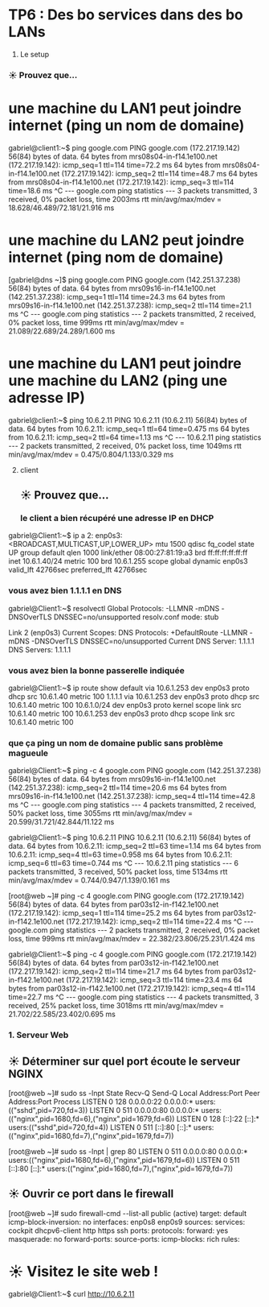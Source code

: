 # TP6 : Des bo services dans des bo LANs #

1) Le setup

### ☀️ Prouvez que...

# une machine du LAN1 peut joindre internet (ping un nom de domaine)

gabriel@client1:~$ ping google.com
PING google.com (172.217.19.142) 56(84) bytes of data.
64 bytes from mrs08s04-in-f14.1e100.net (172.217.19.142): icmp_seq=1 ttl=114 time=72.2 ms
64 bytes from mrs08s04-in-f14.1e100.net (172.217.19.142): icmp_seq=2 ttl=114 time=48.7 ms
64 bytes from mrs08s04-in-f14.1e100.net (172.217.19.142): icmp_seq=3 ttl=114 time=18.6 ms
^C
--- google.com ping statistics ---
3 packets transmitted, 3 received, 0% packet loss, time 2003ms
rtt min/avg/max/mdev = 18.628/46.489/72.181/21.916 ms  

# une machine du LAN2 peut joindre internet (ping nom de domaine)

[gabriel@dns ~]$ ping google.com
PING google.com (142.251.37.238) 56(84) bytes of data.
64 bytes from mrs09s16-in-f14.1e100.net (142.251.37.238): icmp_seq=1 ttl=114 time=24.3 ms
64 bytes from mrs09s16-in-f14.1e100.net (142.251.37.238): icmp_seq=2 ttl=114 time=21.1 ms
^C
--- google.com ping statistics ---
2 packets transmitted, 2 received, 0% packet loss, time 999ms
rtt min/avg/max/mdev = 21.089/22.689/24.289/1.600 ms

# une machine du LAN1 peut joindre une machine du LAN2 (ping une adresse IP)

gabriel@clien1:~$ ping 10.6.2.11
PING 10.6.2.11 (10.6.2.11) 56(84) bytes of data.
64 bytes from 10.6.2.11: icmp_seq=1 ttl=64 time=0.475 ms
64 bytes from 10.6.2.11: icmp_seq=2 ttl=64 time=1.13 ms
^C
--- 10.6.2.11 ping statistics ---
2 packets transmitted, 2 received, 0% packet loss, time 1049ms
rtt min/avg/max/mdev = 0.475/0.804/1.133/0.329 ms


2) client
   ## ☀️ Prouvez que...
   ### le client a bien récupéré une adresse IP en DHCP ###

gabriel@Client1:~$ ip a
2: enp0s3: <BROADCAST,MULTICAST,UP,LOWER_UP> mtu 1500 qdisc fq_codel state UP group default qlen 1000
    link/ether 08:00:27:81:19:a3 brd ff:ff:ff:ff:ff:ff
    inet 10.6.1.40/24 metric 100 brd 10.6.1.255 scope global dynamic enp0s3
       valid_lft 42766sec preferred_lft 42766sec

   ### vous avez bien 1.1.1.1 en DNS

gabriel@Client1:~$ resolvectl
Global
         Protocols: -LLMNR -mDNS -DNSOverTLS DNSSEC=no/unsupported
  resolv.conf mode: stub

Link 2 (enp0s3)
    Current Scopes: DNS
         Protocols: +DefaultRoute -LLMNR -mDNS -DNSOverTLS DNSSEC=no/unsupported
Current DNS Server: 1.1.1.1
       DNS Servers: 1.1.1.1

   ### vous avez bien la bonne passerelle indiquée

gabriel@Client1:~$ ip route show
default via 10.6.1.253 dev enp0s3 proto dhcp src 10.6.1.40 metric 100
1.1.1.1 via 10.6.1.253 dev enp0s3 proto dhcp src 10.6.1.40 metric 100
10.6.1.0/24 dev enp0s3 proto kernel scope link src 10.6.1.40 metric 100
10.6.1.253 dev enp0s3 proto dhcp scope link src 10.6.1.40 metric 100

   ### que ça ping un nom de domaine public sans problème magueule

gabriel@Client1:~$ ping -c 4 google.com
PING google.com (142.251.37.238) 56(84) bytes of data.
64 bytes from mrs09s16-in-f14.1e100.net (142.251.37.238): icmp_seq=2 ttl=114 time=20.6 ms
64 bytes from mrs09s16-in-f14.1e100.net (142.251.37.238): icmp_seq=4 ttl=114 time=42.8 ms
^C
--- google.com ping statistics ---
4 packets transmitted, 2 received, 50% packet loss, time 3055ms
rtt min/avg/max/mdev = 20.599/31.721/42.844/11.122 ms


gabriel@Client1:~$ ping 10.6.2.11
PING 10.6.2.11 (10.6.2.11) 56(84) bytes of data.
64 bytes from 10.6.2.11: icmp_seq=2 ttl=63 time=1.14 ms
64 bytes from 10.6.2.11: icmp_seq=4 ttl=63 time=0.958 ms
64 bytes from 10.6.2.11: icmp_seq=6 ttl=63 time=0.744 ms
^C
--- 10.6.2.11 ping statistics ---
6 packets transmitted, 3 received, 50% packet loss, time 5134ms
rtt min/avg/max/mdev = 0.744/0.947/1.139/0.161 ms



[root@web ~]# ping -c 4 google.com
PING google.com (172.217.19.142) 56(84) bytes of data.
64 bytes from par03s12-in-f142.1e100.net (172.217.19.142): icmp_seq=1 ttl=114 time=25.2 ms
64 bytes from par03s12-in-f142.1e100.net (172.217.19.142): icmp_seq=2 ttl=114 time=22.4 ms
^C
--- google.com ping statistics ---
2 packets transmitted, 2 received, 0% packet loss, time 999ms
rtt min/avg/max/mdev = 22.382/23.806/25.231/1.424 ms


gabriel@Client1:~$ ping -c 4 google.com
PING google.com (172.217.19.142) 56(84) bytes of data.
64 bytes from par03s12-in-f142.1e100.net (172.217.19.142): icmp_seq=2 ttl=114 time=21.7 ms
64 bytes from par03s12-in-f142.1e100.net (172.217.19.142): icmp_seq=3 ttl=114 time=23.4 ms
64 bytes from par03s12-in-f142.1e100.net (172.217.19.142): icmp_seq=4 ttl=114 time=22.7 ms
^C
--- google.com ping statistics ---
4 packets transmitted, 3 received, 25% packet loss, time 3018ms
rtt min/avg/max/mdev = 21.702/22.585/23.402/0.695 ms

### 1. Serveur Web

## ☀️ Déterminer sur quel port écoute le serveur NGINX

[root@web ~]# sudo ss -lnpt
State       Recv-Q      Send-Q           Local Address:Port            Peer Address:Port      Process
LISTEN      0           128                    0.0.0.0:22                   0.0.0.0:*          users:(("sshd",pid=720,fd=3))
LISTEN      0           511                    0.0.0.0:80                   0.0.0.0:*          users:(("nginx",pid=1680,fd=6),("nginx",pid=1679,fd=6))
LISTEN      0           128                       [::]:22                      [::]:*          users:(("sshd",pid=720,fd=4))
LISTEN      0           511                       [::]:80                      [::]:*          users:(("nginx",pid=1680,fd=7),("nginx",pid=1679,fd=7))


[root@web ~]#  sudo ss -lnpt | grep 80
LISTEN 0      511          0.0.0.0:80        0.0.0.0:*    users:(("nginx",pid=1680,fd=6),("nginx",pid=1679,fd=6))
LISTEN 0      511             [::]:80           [::]:*    users:(("nginx",pid=1680,fd=7),("nginx",pid=1679,fd=7))

## ☀️ Ouvrir ce port dans le firewall

[root@web ~]# sudo firewall-cmd --list-all
public (active)
  target: default
  icmp-block-inversion: no
  interfaces: enp0s8 enp0s9
  sources:
  services: cockpit dhcpv6-client http https ssh
  ports:
  protocols:
  forward: yes
  masquerade: no
  forward-ports:
  source-ports:
  icmp-blocks:
  rich rules:


# ☀️ Visitez le site web !

gabriel@Client1:~$ curl http://10.6.2.11
<!doctype html>
<html>
  <head>
    <meta charset='utf-8'>
    <meta name='viewport' content='width=device-width, initial-scale=1'>
    <title>HTTP Server Test Page powered by: Rocky Linux</title>
    <style type="text/css">
      /*<![CDATA[*/

## 2.tp DNS
### ☀️ Déterminer sur quel(s) port(s) écoute le service BIND9
[root@dns ~]# sudo ss -lnpt
LISTEN    0         10                 127.0.0.1:53                0.0.0.0:*        users:(("named",pid=2100,fd=22))
LISTEN    0         10                 10.0.4.15:53                0.0.0.0:*        users:(("named",pid=2100,fd=27))
LISTEN    0         10                 10.6.2.12:53                0.0.0.0:*        users:(("named",pid=2100,fd=25))
LISTEN    0         10                     [::1]:53                   [::]:*        users:(("named",pid=2100,fd=29))


# ☀️ Ouvrir ce(s) port(s) dans le firewall
[root@dns ~]# sudo firewall-cmd --list-all
public (active)
  target: default
  icmp-block-inversion: no
  interfaces: enp0s8 enp0s9
  sources:
  services: cockpit dhcpv6-client dns ssh
  ports:
  protocols:
  forward: yes
  masquerade: no
  forward-ports:
  source-ports:
  icmp-blocks:
  rich rules:


# ☀️ Effectuez des requêtes DNS manuellement depuis le serveur DNS lui-même dans un premier temps

[root@dns ~]# dig web.tp6.b1 @10.6.2.12
;; ANSWER SECTION:
web.tp6.b1.             86400   IN      A       10.6.2.11

[root@dns ~]# dig dns.tp6.b1 @10.6.2.12
;; ANSWER SECTION:
dns.tp6.b1.             86400   IN      A       10.6.2.12

[root@dns ~]# dig ynov.com @10.6.2.12

;; ANSWER SECTION:
ynov.com.               300     IN      A       104.26.10.233
ynov.com.               300     IN      A       172.67.74.226
ynov.com.               300     IN      A       104.26.11.233


[root@dns ~]# dig -x 10.6.2.11 @10.6.2.12
;; ANSWER SECTION:
11.2.6.10.in-addr.arpa. 86400   IN      PTR     web.tp6.b1.



[root@dns ~]# dig -x 10.6.2.12 @10.6.2.12
;; ANSWER SECTION:
12.2.6.10.in-addr.arpa. 86400   IN      PTR     dns.tp6.b1.


### ☀️ Effectuez une requête DNS manuellement depuis client1.tp6.b1

root@Client1:~# nslookup web.tp.b1
^C
root@Client1:~# nslookup web.tp6.b1
Server:         127.0.0.53
Address:        127.0.0.53#53

Non-authoritative answer:
Name:   web.tp6.b1
Address: 10.6.2.11

## ☀️ Capturez une requête DNS et la réponse de votre serveur

-dns_capture.pcap(j'avais déjà effacé la vm client1 donc je l'ai fait avec la vm client2)

### 3. Serveur DHCP

## ☀️ Créez un nouveau client client2.tp6.b1 vitefé

root@Client2:~# ip a

```3: enp0s8: <BROADCAST,MULTICAST,UP,LOWER_UP> mtu 1500 qdisc pfifo_fast state UP group default qlen 1000
    link/ether 08:00:27:cb:83:e8 brd ff:ff:ff:ff:ff:ff
    inet 10.6.2.37/24 brd 10.6.2.255 scope global dynamic noprefixroute enp0s8
       valid_lft 42528sec preferred_lft 42528sec
    inet6 fe80::a00:27ff:fecb:83e8/64 scope link
       valid_lft forever preferred_lft forever
root@Client2:~# resolvectl```

```
Link 3 (enp0s8)
    Current Scopes: DNS
         Protocols: +DefaultRoute -LLMNR -mDNS -DNSOverTLS
                    DNSSEC=no/unsupported
Current DNS Server: 10.6.2.12
       DNS Servers: 10.6.2.12


root@Client2:~# curl http://web.tp6.b1
<!doctype html>
<html>
  <head>
    <meta charset='utf-8'>
    <meta name='viewport' content='width=device-width, initial-scale=1'>
    <title>HTTP Server Test Page powered by: Rocky Linux</title>
    <style type="text/css">
      /*<![CDATA[*/```